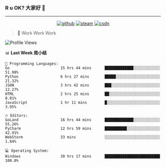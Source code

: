 ### R u OK? 大家好 👋

___

<p align="center">
  <a href="https://bigkjp97.github.io/"><img src="https://img.shields.io/badge/-GitPage-lightgrey" alt="github"></a>
  <a href="https://steamcommunity.com/id/bigkjp/"><img src="https://img.shields.io/badge/-Steam-black" alt="steam"></a>
  <a href="https://blog.csdn.net/qq_38986088"><img src="https://img.shields.io/badge/CSDN-cf000e" alt="csdn"></a>
</p>

> 🧟 Work Work Work

<!--START_SECTION:kjp readme-->
![Profile Views](http://img.shields.io/badge/Mi%20Amigos%E2%99%82%EF%B8%8F-4-ff69b4)

📊 **Last Week 周小结** 

```text
💬 Programming Languages: 
Go                       15 hrs 44 mins      █████████████░░░░░░░░░░░░   51.98% 
Python                   6 hrs 27 mins       █████░░░░░░░░░░░░░░░░░░░░   21.32% 
JSON                     3 hrs 42 mins       ███░░░░░░░░░░░░░░░░░░░░░░   12.27% 
HTML                     2 hrs 25 mins       ██░░░░░░░░░░░░░░░░░░░░░░░   8.01% 
JavaScript               1 hr 11 mins        █░░░░░░░░░░░░░░░░░░░░░░░░   3.95%

🔥 Editors: 
GoLand                   16 hrs 44 mins      █████████████░░░░░░░░░░░░   55.26% 
PyCharm                  12 hrs 59 mins      ██████████░░░░░░░░░░░░░░░   42.91% 
WebStorm                 33 mins             ░░░░░░░░░░░░░░░░░░░░░░░░░   1.84%

💻 Operating System: 
Windows                  30 hrs 17 mins      █████████████████████████   100.0%

```


<!--END_SECTION:kjp readme-->

<!--
**bigkjp97/bigkjp97** is a ✨ _special_ ✨ repository because its `README.md` (this file) appears on your GitHub profile.

Here are some ideas to get you started:

- 🔭 I’m currently working on ...
- 🌱 I’m currently learning ...
- 👯 I’m looking to collaborate on ...
- 🤔 I’m looking for help with ...
- 💬 Ask me about ...
- 📫 How to reach me: ...
- 😄 Pronouns: ...
- ⚡ Fun fact: ... -->
